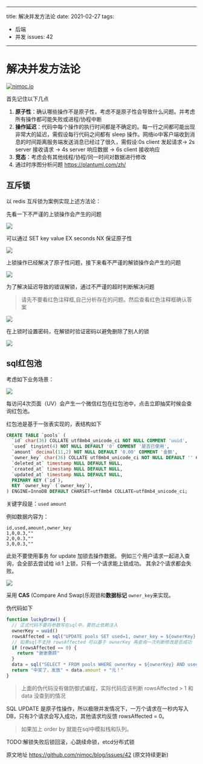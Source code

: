 ----
title: 解决并发方法论
date: 2021-02-27
tags:
- 后端
- 并发
issues: 42
----

# 解决并发方法论

[![nimoc.io](http://nimoc.io/notice/index.svg)](https://nimoc.io/notice/)

首先记住以下几点

1. **原子性**：确认哪些操作不是原子性，考虑不是原子性会导致什么问题。并考虑所有操作都可能失败或进程/协程中断
2. **操作延迟**：代码中每个操作的执行时间都是不确定的。每一行之间都可能出现非常大的延迟，需假设每行代码之间都有 sleep 操作。网络io中客户端收到消息的时间距离服务端发送消息已经过了很久，需假设:0s client 发起请求-> 2s server 接收请求 -> 4s server 响应数据 -> 6s client 接收响应
3. **竞态**：考虑会有其他线程/协程/同一时间对数据进行修改
4. 通过时序图分析问题 https://plantuml.com/zh/

## 互斥锁

以 redis 互斥锁为案例实现上述方法论：

先看一下不严谨的上锁操作会产生的问题


![](./concurrency_methodology/1-1.png)

可以通过 SET key value  EX seconds NX 保证原子性

![](./concurrency_methodology/1-2.png)

上锁操作已经解决了原子性问题，接下来看不严谨的解锁操作会产生的问题


![](./concurrency_methodology/1-3.png)

为了解决延迟导致的错误解锁，通过不严谨的超时判断解决问题

> 请先不要看红色注释框,自己分析存在的问题。然后查看红色注释框确认答案

![](./concurrency_methodology/1-4.png)

在上锁时设置密码，在解锁时验证密码以避免删除了别人的锁

![](./concurrency_methodology/1-5.png)

## sql红包池

考虑如下业务场景：

![](./concurrency_methodology/turntable.jpg)

每访问4次页面（UV）会产生一个微信红包在红包池中，点击立即抽奖时候会查询红包池。

红包池是基于一张表实现的，表结构如下

```sql
CREATE TABLE `pools` (
  `id` char(36) COLLATE utf8mb4_unicode_ci NOT NULL COMMENT 'uuid',
  `used` tinyint(4) NOT NULL DEFAULT '0' COMMENT '是否已使用',
  `amount` decimal(11,2) NOT NULL DEFAULT '0.00' COMMENT '金额',
  `owner_key` char(36) COLLATE utf8mb4_unicode_ci NOT NULL DEFAULT '' COMMENT '',
  `deleted_at` timestamp NULL DEFAULT NULL,
  `created_at` timestamp NULL DEFAULT NULL,
  `updated_at` timestamp NULL DEFAULT NULL,
  PRIMARY KEY (`id`),
  KEY `owner_key` (`owner_key`),
) ENGINE=InnoDB DEFAULT CHARSET=utf8mb4 COLLATE=utf8mb4_unicode_ci;
```


关键字段是：`used` `amount`

例如数据内容为：

```
id,used,amount,owner_key
1,0,0.3,""
2,0,0.3,""
3,0,0.3,""
```


此处不要使用事务 for update 加锁去操作数据。
例如三个用户请求一起进入查询，会全部去尝试给 id:1 上锁，只有一个请求能上锁成功。
其余2个请求都会失败。

![](./concurrency_methodology/2-1.png)

采用 **CAS** (Compare And Swap)乐观锁和**数据标记** `owner_key`来实现。

伪代码如下

```js
function luckyDraw() {
  // 正式代码不要将参数写在sql中，要防止依赖注入
  ownerKey = uuid()
  rowsAffected = sql("UPDATE pools SET used=1, owner_key = ${ownerKey}  WHERE used = 0 LIMIT 1")
  // 如果sql不支持 rowsAffected 可以基于 ownerKey 再查询一次判断修改是否成功
  if (rowsAffected == 0) {
    return "谢谢惠顾"
  }
  data = sql("SELECT * FROM pools WHERE ownerKey = ${ownerKey} AND used=1 LIMIT 1")
  return "中奖了，发放" + data.amount + "元！"
}
```

> 上面的伪代码没有做防御式编程，实际代码应该判断 rowsAffected > 1 和 data 没查到的情况

SQL UPDATE 是原子性操作，所以极限并发情况下，一万个请求在一秒内写入DB，只有3个请求会写入成功，其他请求均反馈 rowsAffected = 0。

> 如果加上 order by 就能在sql中模拟栈和队列。

TODO:解锁失败后锁回滚，心跳续命锁，etcd分布式锁

原文地址 https://github.com/nimoc/blog/issues/42 (原文持续更新)
